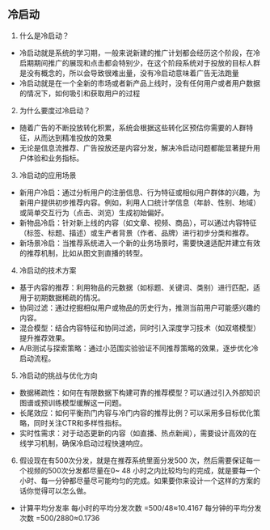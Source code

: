 ## 冷启动
1. 什么是冷启动？
- 冷启动就是系统的学习期，一般来说新建的推广计划都会经历这个阶段，在冷启期期间推广的展现和点击都会特别少，在这个阶段系统对于投放的目标人群是没有概念的，所以会导致很难出量，没有冷启动意味着广告无法跑量
- 冷启动就是在一个全新的市场或者新产品上线时，没有任何用户或者用户数据的情况下，如何吸引和获取用户的过程
2. 为什么要度过冷启动？
- 随着广告的不断投放转化积累，系统会根据这些转化区预估你需要的人群特征，从而达到精准投放的效果
- 无论是信息流推荐、广告投放还是内容分发，解决冷启动问题都能显著提升用户体验和业务指标。
3. 冷启动的应用场景
- 新用户冷启：通过分析用户的注册信息、行为特征或相似用户群体的兴趣，为新用户提供初步推荐内容。例如，利用人口统计学信息（年龄、性别、地域）或简单交互行为（点击、浏览）生成初始偏好。
- 新物品冷启：针对新上线的内容（如文章、视频、商品），可以通过内容特征（标签、标题、描述）或生产者背景（作者、品牌）进行初步分类和推荐。
- 新场景冷启：当推荐系统进入一个新的业务场景时，需要快速适配并建立有效的推荐机制，比如从图文到直播的转型。
4. 冷启动的技术方案
- 基于内容的推荐：利用物品的元数据（如标题、关键词、类别）进行匹配，适用于初期数据稀疏的情况。
- 协同过滤：通过挖掘相似用户或物品的历史行为，推测当前用户可能感兴趣的内容。
- 混合模型：结合内容特征和协同过滤，同时引入深度学习技术（如双塔模型）提升推荐效果。
- A/B测试与探索策略：通过小范围实验验证不同推荐策略的效果，逐步优化冷启动流程。
5. 冷启动的挑战与优化方向
- 数据稀疏性：如何在有限数据下构建可靠的推荐模型？可以通过引入外部知识图谱或预训练模型缓解这一问题。
- 长尾效应：如何平衡热门内容与冷门内容的推荐比例？可以采用多目标优化策略，同时关注CTR和多样性指标。
- 实时性需求：对于动态更新的内容（如直播、热点新闻），需要设计高效的在线学习机制，确保冷启动过程快速响应。

6. 假设现在有500次分发，就是在推荐系统里面分发500 次，然后需要保证每一个视频的500次分发都尽量在0~ 48 小时之内比较均匀的完成，就是要每一个小时、每一分钟都尽量尽可能均匀的完成。如果要你来设计一个这样的方案的话你觉得可以怎么做。
- 计算平均分发率
  每小时的平均分发次数 =500/48≈10.4167
  每分钟的平均分发次数 =500/2880≈0.1736
  
